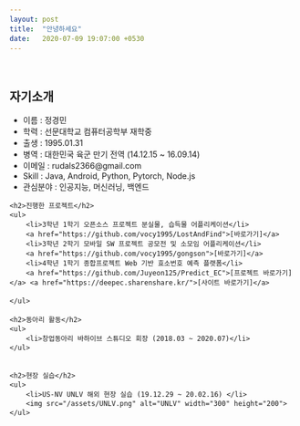 ```yaml
---
layout: post
title:  "안녕하세요"
date:   2020-07-09 19:07:00 +0530
---
```

<br>

<html>
<body>
	<h2> 자기소개 </h2>
	<ul>
		<li>이름 : 정경민</li>
		<li>학력 : 선문대학교 컴퓨터공학부 재학중</li>
		<li>출생 : 1995.01.31 </li>
		<li>병역 : 대한민국 육군 만기 전역 (14.12.15 ~ 16.09.14)</li>
		<li>이메일 : rudals2366@gmail.com </li>
		<li>Skill : Java, Android, Python, Pytorch, Node.js </li>
		<li>관심분야 : 인공지능, 머신러닝, 백엔드 </li>
	</ul>


	<h2>진행한 프로젝트</h2>
	<ul>
		<li>3학년 1학기 오픈소스 프로젝트 분실물, 습득물 어플리케이션</li>
		<a href="https://github.com/vocy1995/LostAndFind">[바로가기]</a>
		<li>3학년 2학기 모바일 SW 프로젝트 공모전 및 소모임 어플리케이션</li>
		<a href="https://github.com/vocy1995/gongson">[바로가기]</a>
		<li>4학년 1학기 종합프로젝트 Web 기반 효소번호 예측 플랫폼</li>
		<a href="https://github.com/Juyeon125/Predict_EC">[프로젝트 바로가기]</a> <a href="https://deepec.sharenshare.kr/">[사이트 바로가기]</a>
		
	</ul>
	
	<h2>동아리 활동</h2>
	<ul>
		<li>창업동아리 바하이브 스튜디오 회장 (2018.03 ~ 2020.07)</li>
	</ul>
	

	<h2>현장 실습</h2>
	<ul>
		<li>US-NV UNLV 해외 현장 실습 (19.12.29 ~ 20.02.16) </li>
		<img src="/assets/UNLV.png" alt="UNLV" width="300" height="200">
	</ul>
	
</body>	
</html>

